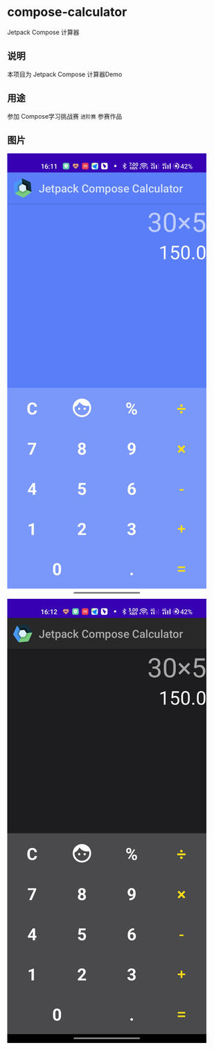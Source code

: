 # compose-calculator
 Jetpack Compose 计算器


## 说明
本项目为 Jetpack Compose 计算器Demo 

## 用途

参加 Compose学习挑战赛 `进阶赛` 参赛作品


## 图片
![](./bkg1.jpg)
![](./bkg2.jpg)